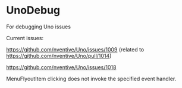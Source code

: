 # UnoDebug
For debugging Uno issues


Current issues:

https://github.com/nventive/Uno/issues/1009 (related to https://github.com/nventive/Uno/pull/1014)

https://github.com/nventive/Uno/issues/1018 

MenuFlyoutItem clicking does not invoke the specified event handler.
